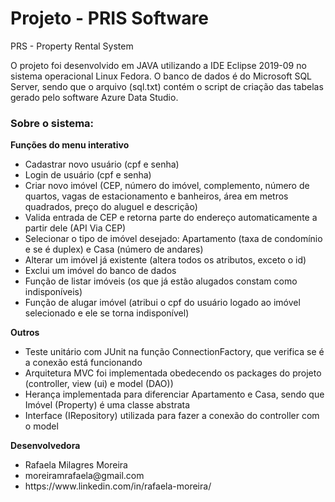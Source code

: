 # Projeto - PRIS Software
PRS - Property Rental System

O projeto foi desenvolvido em JAVA utilizando a IDE Eclipse 2019-09 no sistema operacional Linux Fedora. 
O banco de dados é do Microsoft SQL Server, sendo que o arquivo (sql.txt) contém o script de criação das tabelas gerado pelo software Azure Data Studio. 

<h3><b> Sobre o sistema: </b></h3>

<b>Funções do menu interativo</b>
<ul>
	<li> Cadastrar novo usuário (cpf e senha)
	<li> Login de usuário (cpf e senha)
	<li> Criar novo imóvel (CEP, número do imóvel, complemento, número de quartos, vagas de estacionamento e banheiros, área em metros quadrados, preço do aluguel e descrição)
	<li> Valida entrada de CEP e retorna parte do endereço automaticamente a partir dele (API Via CEP)
	<li> Selecionar o tipo de imóvel desejado: Apartamento (taxa de condomínio e se é duplex) e Casa (número de andares)
	<li> Alterar um imóvel já existente (altera todos os atributos, exceto o id)
	<li> Exclui um imóvel do banco de dados
	<li> Função de listar imóveis (os que já estão alugados constam como indisponíveis)
	<li> Função de alugar imóvel (atribui o cpf do usuário logado ao imóvel selecionado e ele se torna indisponível)
</ul>

<b>Outros</b>
<ul> 
	<li> Teste unitário com JUnit na função ConnectionFactory, que verifica se é a conexão está funcionando
	<li> Arquitetura MVC foi implementada obedecendo os packages do projeto (controller, view (ui) e model (DAO))
	<li> Herança implementada para diferenciar Apartamento e Casa, sendo que Imóvel (Property) é uma classe abstrata
	<li> Interface (IRepository) utilizada para fazer a conexão do controller com o model
</ul>


<b>Desenvolvedora</b>
<ul>
	<li>Rafaela Milagres Moreira
	<li>moreiramrafaela@gmail.com
	<li>https://www.linkedin.com/in/rafaela-moreira/
</ul>

